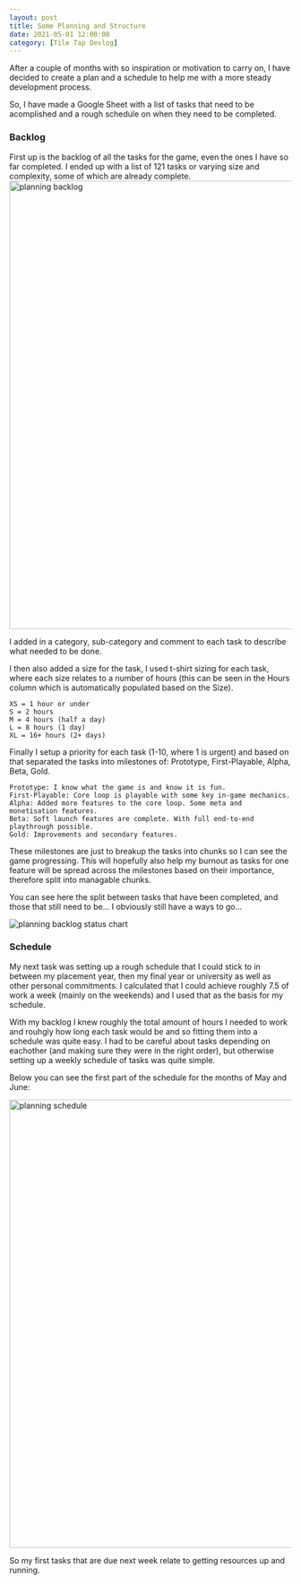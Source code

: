 ```yaml
---
layout: post
title: Some Planning and Structure
date: 2021-05-01 12:00:00
category: [Tile Tap Devlog]
---
```


After a couple of months with so inspiration or motivation to carry on, I have decided to create a plan and a schedule to help me with a more steady development process.

So, I have made a Google Sheet with a list of tasks that need to be acomplished and a rough schedule on when they need to be completed.

<h3>Backlog</h3>
First up is the backlog of all the tasks for the game, even the ones I have so far completed. I ended up with a list of 121 tasks or varying size and complexity, some of which are already complete. 

<img src="{{ site.baseurl }}/assets/blog/TileTap2/planning-backlog.png" alt="planning backlog" style="width: 800px;"/>

I added in a category, sub-category and comment to each task to describe what needed to be done.

I then also added a size for the task, I used t-shirt sizing for each task, where each size relates to a number of hours (this can be seen in the Hours column which is automatically populated based on the Size).

```
XS = 1 hour or under
S = 2 hours
M = 4 hours (half a day)
L = 8 hours (1 day)
XL = 16+ hours (2+ days)
```

Finally I setup a priority for each task (1-10, where 1 is urgent) and based on that separated the tasks into milestones of: Prototype, First-Playable, Alpha, Beta, Gold. 

```
Prototype: I know what the game is and know it is fun.
First-Playable: Core loop is playable with some key in-game mechanics.
Alpha: Added more features to the core loop. Some meta and monetisation features.
Beta: Soft launch features are complete. With full end-to-end playthrough possible.
Gold: Improvements and secondary features.
```

These milestones are just to breakup the tasks into chunks so I can see the game progressing. This will hopefully also help my burnout as tasks for one feature will be spread across the milestones based on their importance, therefore split into managable chunks.

You can see here the split between tasks that have been completed, and those that still need to be... I obviously still have a ways to go...

<img src="{{ site.baseurl }}/assets/blog/TileTap2/planning-backlog-status-chart.png" alt="planning backlog status chart"/>

<h3>Schedule</h3>
My next task was setting up a rough schedule that I could stick to in between my placement year, then my final year or university as well as other personal commitments. I calculated that I could achieve roughly 7.5 of work a week (mainly on the weekends) and I used that as the basis for my schedule.

With my backlog I knew roughly the total amount of hours I needed to work and rouhgly how long each task would be and so fitting them into a schedule was quite easy. I had to be careful about tasks depending on eachother (and making sure they were in the right order), but otherwise setting up a weekly schedule of tasks was quite simple.

Below you can see the first part of the schedule for the months of May and June:

<img src="{{ site.baseurl }}/assets/blog/TileTap2/planning-schedule.png" alt="planning schedule" style="width: 800px;"/>

So my first tasks that are due next week relate to getting resources up and running.